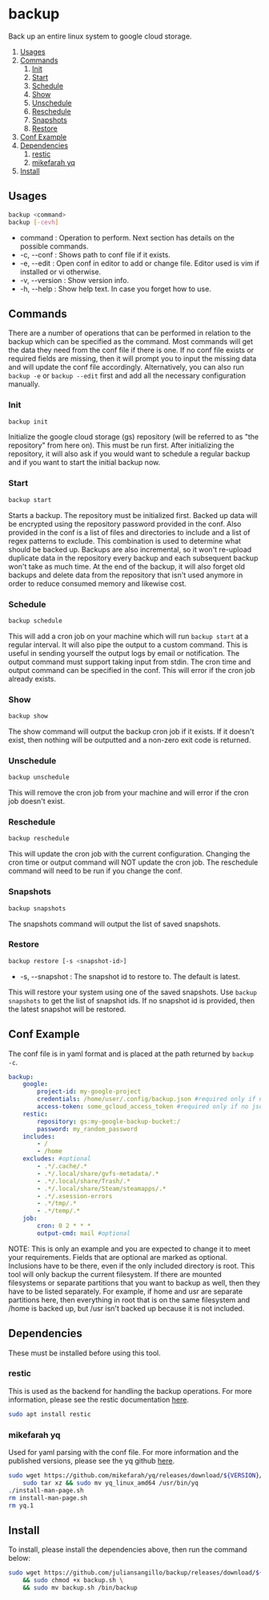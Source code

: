 # backup
Back up an entire linux system to google cloud storage.
1. [Usages](#usages)
2. [Commands](#commands)
    1. [Init](#init)
    2. [Start](#start)
    3. [Schedule](#schedule)
    4. [Show](#show)
    5. [Unschedule](#unschedule)
    6. [Reschedule](#reschedule)
    7. [Snapshots](#snapshots)
    8. [Restore](#restore)
3. [Conf Example](#conf-example)
4. [Dependencies](#dependencies)
    1. [restic](#restic)
    2. [mikefarah yq](#mikefarah-yq)
5. [Install](#install)

## Usages
```bash
backup <command>
backup [-cevh]
```
- command : Operation to perform. Next section has details on the possible commands.
- -c, --conf : Shows path to conf file if it exists.
- -e, --edit : Open conf in editor to add or change file. Editor used is vim if installed or vi otherwise.
- -v, --version : Show version info.
- -h, --help : Show help text. In case you forget how to use.

## Commands
There are a number of operations that can be performed in relation to the backup which can be specified as the command. Most commands will get the data they need from the conf file if there is one. If no conf file exists or required fields are missing, then it will prompt you to input the missing data and will update the conf file accordingly. Alternatively, you can also run `backup -e` or `backup --edit` first and add all the necessary configuration manually.

### Init
```bash
backup init
```
Initialize the google cloud storage (gs) repository (will be referred to as "the repository" from here on). This must be run first. After initializing the repository, it will also ask if you would want to schedule a regular backup and if you want to start the initial backup now.

### Start
```bash
backup start
```
Starts a backup. The repository must be initialized first. Backed up data will be encrypted using the repository password provided in the conf. Also provided in the conf is a list of files and directories to include and a list of regex patterns to exclude. This combination is used to determine what should be backed up. Backups are also incremental, so it won't re-upload duplicate data in the repository every backup and each subsequent backup won't take as much time. At the end of the backup, it will also forget old backups and delete data from the repository that isn't used anymore in order to reduce consumed memory and likewise cost.

### Schedule
```bash
backup schedule
```
This will add a cron job on your machine which will run `backup start` at a regular interval. It will also pipe the output to a custom command. This is useful in sending yourself the output logs by email or notification. The output command must support taking input from stdin. The cron time and output command can be specified in the conf. This will error if the cron job already exists.

### Show
```bash
backup show
```
The show command will output the backup cron job if it exists. If it doesn't exist, then nothing will be outputted and a non-zero exit code is returned.

### Unschedule
```bash
backup unschedule
```
This will remove the cron job from your machine and will error if the cron job doesn't exist.

### Reschedule
```bash
backup reschedule
```
This will update the cron job with the current configuration. Changing the cron time or output command will NOT update the cron job. The reschedule command will need to be run if you change the conf.

### Snapshots
```bash
backup snapshots
```
The snapshots command will output the list of saved snapshots.

### Restore
```bash
backup restore [-s <snapshot-id>]
```
- -s, --snapshot : The snapshot id to restore to. The default is latest.

This will restore your system using one of the saved snapshots. Use `backup snapshots` to get the list of snapshot ids. If no snapshot id is provided, then the latest snapshot will be restored.

## Conf Example
The conf file is in yaml format and is placed at the path returned by `backup -c`.
```yaml
backup:
    google:
        project-id: my-google-project
        credentials: /home/user/.config/backup.json #required only if no access token
        access-token: some_gcloud_access_token #required only if no json credentials
    restic:
        repository: gs:my-google-backup-bucket:/
        password: my_random_password
    includes:
        - /
        - /home
    excludes: #optional
        - .*/.cache/.*
        - .*/.local/share/gvfs-metadata/.*
        - .*/.local/share/Trash/.*
        - .*/.local/share/Steam/steamapps/.*
        - .*/.xsession-errors
        - .*/tmp/.*
        - .*/temp/.*
    job:
        cron: 0 2 * * *
        output-cmd: mail #optional
```
NOTE: This is only an example and you are expected to change it to meet your requirements. Fields that are optional are marked as optional. Inclusions have to be there, even if the only included directory is root. This tool will only backup the current filesystem. If there are mounted filesystems or separate partitions that you want to backup as well, then they have to be listed separately. For example, if home and usr are separate partitions here, then everything in root that is on the same filesystem and /home is backed up, but /usr isn't backed up because it is not included.

## Dependencies
These must be installed before using this tool.

### restic
This is used as the backend for handling the backup operations. For more information, please see the restic documentation [here](https://restic.readthedocs.io/en/stable/index.html).
```bash
sudo apt install restic
```

### mikefarah yq
Used for yaml parsing with the conf file. For more information and the published versions, please see the yq github [here](https://github.com/mikefarah/yq).
```bash
sudo wget https://github.com/mikefarah/yq/releases/download/${VERSION}/yq_linux_amd64.tar.gz -O - |\
    sudo tar xz && sudo mv yq_linux_amd64 /usr/bin/yq
./install-man-page.sh
rm install-man-page.sh
rm yq.1
```

## Install
To install, please install the dependencies above, then run the command below:
```bash
sudo wget https://github.com/juliansangillo/backup/releases/download/${VERSION}/backup.sh \
    && sudo chmod +x backup.sh \
    && sudo mv backup.sh /bin/backup
```
